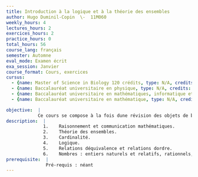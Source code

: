 ```yaml
---
title: Introduction à la logique et à la théorie des ensembles
author: Hugo Duminil-Copin  \-  11M060
weekly_hours: 4
lectures_hours: 2
exercices_hours: 2
practice_hours: 0
total_hours: 56
course_lang: français
semester: Automne
eval_mode: Examen écrit
exa_session: Janvier
course_format: Cours, exercices
cursus:
  - {name: Master of Science in Biology 120 crédits, type: N/A, credits: 6}
  - {name: Baccalauréat universitaire en physique, type: N/A, credits: 5}
  - {name: Baccalauréat universitaire en mathématiques, informatique et sciences numériques, type: N/A, credits: 4}
  - {name: Baccalauréat universitaire en mathématique, type: N/A, credits: 6}

objective:  |
            Ce cours se compose à la fois dune révision des objets de base des mathématiques et dune introduction au raisonnement mathématique. Il a pour but dapprofondir et délargir les connaissances acquises au Collège, en insistant davantage sur les preuves et la communication et la formalisation des idées mathématiques.
description:  |
              1.	Raisonnement et communication mathématiques.
              2.	Théorie des ensembles.
              3.	Cardinalité.
              4.	Logique.
              5.	Relations déquivalence et relations dordre.
              6.	Nombres : entiers naturels et relatifs, rationnels, réels et complexes.
prerequisite:  |
               Pré-requis : néant
---
```

